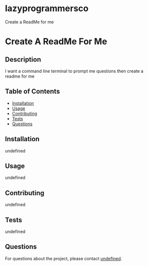 # lazyprogrammersco
Create a ReadMe for me
# Create A ReadMe For Me



## Description

I want a command line terminal to prompt me questions then create a readme for me

## Table of Contents

- [Installation](#installation)
- [Usage](#usage)
- [Contributing](#contributing)
- [Tests](#tests)
- [Questions](#questions)


## Installation

undefined

## Usage

undefined

## Contributing

undefined

## Tests

undefined

## Questions

For questions about the project, please contact [undefined](mailto:undefined).



